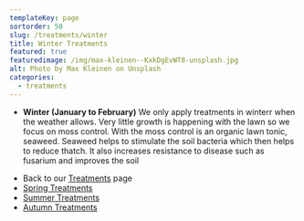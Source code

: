 ```yaml
---
templateKey: page
sortorder: 50
slug: /treatments/winter
title: Winter Treatments
featured: true
featuredimage: /img/max-kleinen--KxkDgEvWT8-unsplash.jpg
alt: Photo by Max Kleinen on Unsplash
categories:
  - treatments
---
```


* **Winter (January to February)**
  We only apply treatments in winterr when the weather allows. Very little growth is happening with the lawn so we focus on moss control.  With the moss control is an organic lawn tonic, seaweed.  Seaweed helps to stimulate the soil bacteria which then helps to reduce thatch.  It also increases resistance to disease such as fusarium and improves the soil


- Back to our [Treatments](/treatments) page
- [Spring Treatments](/treatments/spring)
- [Summer Treatments](/treatments/summer)
- [Autumn Treatments](/treatments/autumn)